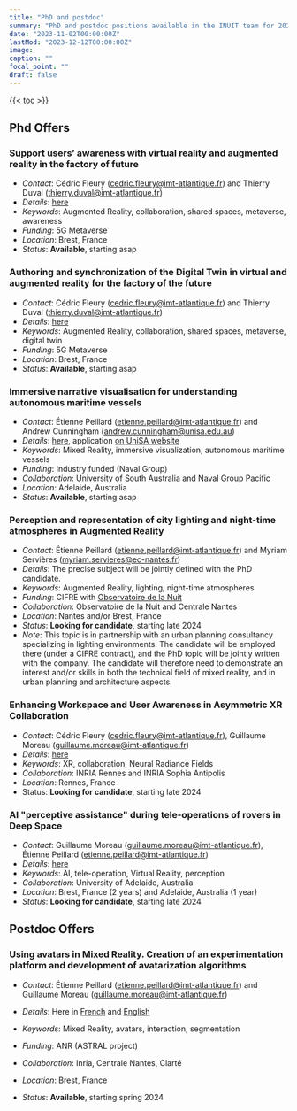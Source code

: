 ```yaml
---
title: "PhD and postdoc"
summary: "PhD and postdoc positions available in the INUIT team for 2024"
date: "2023-11-02T00:00:00Z"
lastMod: "2023-12-12T00:00:00Z"
image:
caption: ""
focal_point: ""
draft: false
---
```


{{< toc >}}

Phd Offers
----------

### Support users’ awareness with virtual reality and augmented reality in the factory of future
* *Contact*: Cédric Fleury (cedric.fleury@imt-atlantique.fr) and Thierry Duval (thierry.duval@imt-atlantique.fr)
* *Details*: [here](https://www.etiennepeillard.com/job-offers/inuitPhDs/CollaborationDansLeMetavers_eng.pdf)
* *Keywords*: Augmented Reality, collaboration, shared spaces, metaverse, awareness
* *Funding*: 5G Metaverse
* *Location*: Brest, France
* *Status*: **Available**, starting asap

### Authoring and synchronization of the Digital Twin in virtual and augmented reality for the factory of the future
* *Contact*: Cédric Fleury (cedric.fleury@imt-atlantique.fr) and Thierry Duval (thierry.duval@imt-atlantique.fr)
* *Details*: [here](https://www.etiennepeillard.com/job-offers/inuitPhDs/AuthoringEtSynchronisationDansLeMetavers_eng.pdf)
* *Keywords*: Augmented Reality, collaboration, shared spaces, metaverse, digital twin
* *Funding*: 5G Metaverse
* *Location*: Brest, France
* *Status*: **Available**, starting asap

### Immersive narrative visualisation for understanding autonomous maritime vessels
* *Contact*: Étienne Peillard (etienne.peillard@imt-atlantique.fr) and Andrew Cunningham (andrew.cunningham@unisa.edu.au)
* *Details*: [here](https://www.etiennepeillard.com/job-offers/inuitPhDs/WP3–NarrativevisualisationHMIanddialogmanagementPhD.pdf), application [on UniSA website](https://unisa.edu.au/research/degrees/understanding-autonomous-maritime-vessels)
* *Keywords*: Mixed Reality, immersive visualization, autonomous maritime vessels
* *Funding*: Industry funded (Naval Group)
* *Collaboration*: University of South Australia and Naval Group Pacific
* *Location*: Adelaide, Australia
* *Status*: **Available**, starting asap

### Perception and representation of city lighting and night-time atmospheres in Augmented Reality
* *Contact*: Étienne Peillard (etienne.peillard@imt-atlantique.fr) and Myriam Servières (myriam.servieres@ec-nantes.fr)
* *Details*: The precise subject will be jointly defined with the PhD candidate.
* *Keywords*: Augmented Reality, lighting, night-time atmospheres
* *Funding*: CIFRE with [Observatoire de la Nuit](https://www.lobservatoiredelanuit.fr/)
* *Collaboration*: Observatoire de la Nuit and Centrale Nantes
* *Location*: Nantes and/or Brest, France
* *Status*: **Looking for candidate**, starting late 2024
* *Note*: This topic is in partnership with an urban planning consultancy specializing in lighting environments. The candidate will be employed there (under a CIFRE contract), and the PhD topic will be jointly written with the company. The candidate will therefore need to demonstrate an interest and/or skills in both the technical field of mixed reality, and in urban planning and architecture aspects. 

### Enhancing Workspace and User Awareness in Asymmetric XR Collaboration
* *Contact*: Cédric Fleury (cedric.fleury@imt-atlantique.fr), Guillaume Moreau (guillaume.moreau@imt-atlantique.fr)
* *Details*: [here](https://phd.pepr-ensemble.fr/index.cgi/3a8b2f1283634bd2988cea1507abf1d9/pdf)
* *Keywords*: XR, collaboration, Neural Radiance Fields
* *Collaboration*: INRIA Rennes and INRIA Sophia Antipolis
* *Location*: Rennes, France
* Status: **Looking for candidate**, starting late 2024

### AI "perceptive assistance" during tele-operations of rovers in Deep Space
* *Contact*: Guillaume Moreau (guillaume.moreau@imt-atlantique.fr), Étienne Peillard (etienne.peillard@imt-atlantique.fr)
* *Details*: [here](https://www.imt-atlantique.fr/sites/default/files/recherche/doctorat/seed/research-topics/15-deep-space.html) 
* *Keywords*: AI, tele-operation, Virtual Reality, perception
* *Collaboration*: University of Adelaide, Australia
* *Location*: Brest, France (2 years) and Adelaide, Australia (1 year)
* *Status*: **Looking for candidate**, starting late 2024

Postdoc Offers
--------------

### Using avatars in Mixed Reality. Creation of an experimentation platform and development of avatarization algorithms
* *Contact*: Étienne Peillard (etienne.peillard@imt-atlantique.fr) and Guillaume Moreau (guillaume.moreau@imt-atlantique.fr)
* *Details*: Here in [French](https://institutminestelecom.recruitee.com/o/post-doctorat-en-conception-de-methodes-de-representation-davatars-en-realite-augmentee-fhcdd-18-mois-de-droit-public-2-3) and [English](https://institutminestelecom.recruitee.com/l/en/o/post-doctorat-en-conception-de-methodes-de-representation-davatars-en-realite-augmentee-fhcdd-18-mois-de-droit-public-2-3 )

* *Keywords*: Mixed Reality, avatars, interaction, segmentation
* *Funding*: ANR (ASTRAL project)
* *Collaboration*: Inria, Centrale Nantes, Clarté
* *Location*: Brest, France
* *Status*: **Available**, starting spring 2024

